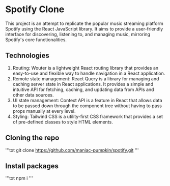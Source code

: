 # Spotify Clone

This project is an attempt to replicate the popular music streaming platform Spotify using the React JavaScript library. It aims to provide a user-friendly interface for discovering, listening to, and managing music, mirroring Spotify's core functionalities.

## Technologies

1. Routing: Wouter is a lightweight React routing library that provides an easy-to-use and flexible way to handle navigation in a React application.
2. Remote state management: React Query is a library for managing and caching server state in React applications. It provides a simple and intuitive API for fetching, caching, and updating data from APIs and other data sources.
3. UI state management: Context API is a feature in React that allows data to be passed down through the component tree without having to pass props manually at every level.
4. Styling: Tailwind CSS is a utility-first CSS framework that provides a set of pre-defined classes to style HTML elements.

## Cloning the repo

'''txt
git clone https://github.com/maniac-pumpkin/spotify.git
'''

## Install packages

'''txt
npm i
'''
